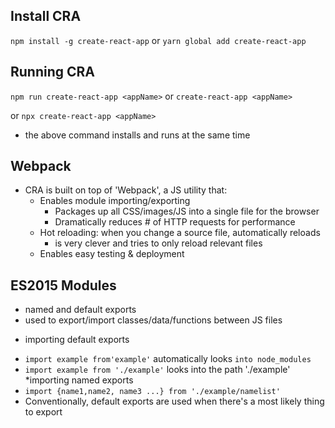 ## Install CRA

`npm install -g create-react-app`
or
`yarn global add create-react-app`

## Running CRA

`npm run create-react-app <appName>`
or
`create-react-app <appName>`

or
`npx create-react-app <appName>`

- the above command installs and runs at the same time

## Webpack

- CRA is built on top of 'Webpack', a JS utility that:
  - Enables module importing/exporting
    - Packages up all CSS/images/JS into a single file for the browser
    - Dramatically reduces # of HTTP requests for performance
  - Hot reloading: when you change a source file, automatically reloads
    - is very clever and tries to only reload relevant files
  - Enables easy testing & deployment

## ES2015 Modules

- named and default exports
- used to export/import classes/data/functions between JS files

* importing default exports

- `import example from'example'` automatically looks `into node_modules`
- `import example from './example'` looks into the path './example'
  \*importing named exports
- `import {name1,name2, name3 ...} from './example/namelist'`
- Conventionally, default exports are used when there's a most likely thing to export
